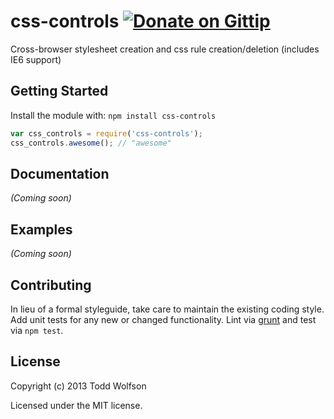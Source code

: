 # css-controls [![Donate on Gittip](http://badgr.co/gittip/twolfson.png)](https://www.gittip.com/twolfson/)

Cross-browser stylesheet creation and css rule creation/deletion (includes IE6 support)

## Getting Started
Install the module with: `npm install css-controls`

```javascript
var css_controls = require('css-controls');
css_controls.awesome(); // "awesome"
```

## Documentation
_(Coming soon)_

## Examples
_(Coming soon)_

## Contributing
In lieu of a formal styleguide, take care to maintain the existing coding style. Add unit tests for any new or changed functionality. Lint via [grunt](https://github.com/gruntjs/grunt) and test via `npm test`.

## License
Copyright (c) 2013 Todd Wolfson

Licensed under the MIT license.
